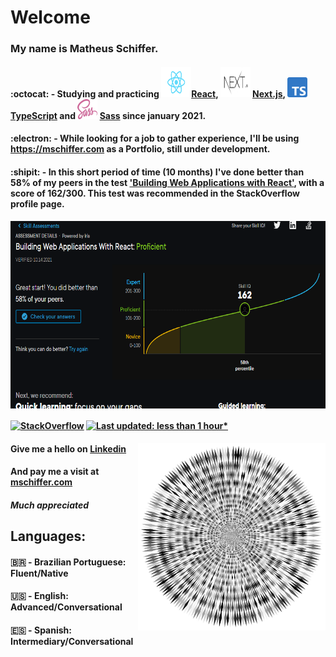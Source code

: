 # Welcome

### My name is **Matheus Schiffer**.

#### :octocat: - Studying and practicing **<img src="React.svg" width="48px" height="48px"/>[React](https://www.reactjs.org), <img src="next.svg" width="48px" height="48px" /> [Next.js](https://nextjs.org/), <img src="Typescript.svg" width="32px" height="32px" /> [TypeScript](https://www.typescriptlang.org/) and <img src="SassLogo.svg" width="32px" height="32px" /> [Sass](https://sass-lang.com/)** since january 2021.

#### :electron: - While looking for a job to gather experience, I'll be using https://mschiffer.com as a Portfolio, still under development.

#### :shipit: - In this short period of time (10 months) I've done better than 58% of my peers in the test ['Building Web Applications with React'](https://app.pluralsight.com/score/skill-assessment/react/summary?context=skills), with a score of 162/300. This test was recommended in the StackOverflow profile page.

<img src="reactAssessment2.PNG" width="600" height="300" align="center" />

#### [![StackOverflow](https://img.shields.io/badge/StackOverflow-1-F27F33?logo=stackoverflow)](https://stackoverflow.com/users/11280354/psychobellic) [![Last updated: less than 1 hour*](https://img.shields.io/badge/last%20updated-less%20than%201%20hour*-green)](https://github.com/Psychobellic/actions)

[<img src="Abstract-Vortex.svg" align="right" width="300px" height="300px" />](https://freesvg.org/abstract-vortex-33-variation-2)

#### Give me a hello on [Linkedin](https://www.linkedin.com/in/matheus-schiffer-rossetto-4467b438/)

#### And pay me a visit at [mschiffer.com](https://www.mschiffer.com)

##### Much appreciated

## Languages:

#### :brazil: - Brazilian Portuguese: Fluent/Native

#### :us: - English: Advanced/Conversational

#### :es: - Spanish: Intermediary/Conversational

